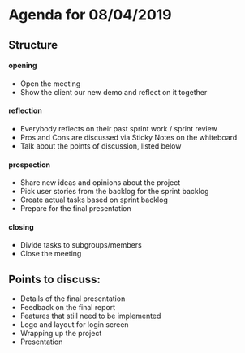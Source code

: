 # Agenda for 08/04/2019

## Structure
#### opening
* Open the meeting
* Show the client our new demo and reflect on it together

#### reflection
* Everybody reflects on their past sprint work / sprint review
* Pros and Cons are discussed via Sticky Notes on the whiteboard
* Talk about the points of discussion, listed below

#### prospection
* Share new ideas and opinions about the project
* Pick user stories from the backlog for the sprint backlog
* Create actual tasks based on sprint backlog
* Prepare for the final presentation

#### closing
* Divide tasks to subgroups/members
* Close the meeting

## Points to discuss:   
* Details of the final presentation
* Feedback on the final report
* Features that still need to be implemented
* Logo and layout for login screen
* Wrapping up the project
* Presentation